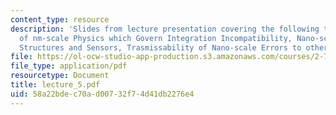 ```yaml
---
content_type: resource
description: 'Slides from lecture presentation covering the following topics: Principles
  of nm-scale Physics which Govern Integration Incompatibility, Nano-scale Actuators,
  Structures and Sensors, Trasmissability of Nano-scale Errors to other Scales.'
file: https://ol-ocw-studio-app-production.s3.amazonaws.com/courses/2-76-multi-scale-system-design-fall-2004/58a22bdec70ad00732f74d41db2276e4_lecture_5.pdf
file_type: application/pdf
resourcetype: Document
title: lecture_5.pdf
uid: 58a22bde-c70a-d007-32f7-4d41db2276e4
---
```

